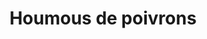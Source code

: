 ---
uuid: xw0ldfh1
title: " Houmous de poivrons"
titleslug: -houmous-de-poivrons_xw0ldfh1
draft: false
layout: recettes

type: entree
categories:
  - Tartinade
regime:
  - vegan
  - vegetarien
  - sans-gluten
  - sans-lactose
cuisson: Oui
temperature: Froid
plate: 100
ingredients:
  sec:
    - title: Pois chiches
      quantite: 1.5
      unit: Kg
  legumes:
    - title: Ail
      quantite: 6
      unit: gousse·s
  lof:
    - title: huile d'olive
      quantite: 0.75
      unit: litre
  autres:
    - title: Tahin
      quantite: 2
      unit: Kg
  epices:
    - title: Paprika
      quantite: 100
      unit: grammes
    - title: Sel
    - title: Poivre
  sucres:
    - title: Jus de citron
      quantite: 0.75
      unit: litre
preparation: >-
  • Épépinez et coupez les poivrons. Arrosez d'un bon filet d’huile d’olive. Faire
  cuire au four à 200° pendant 45 mn en les retournant deux ou trois fois
  pendant la cuisson.

  • Après cuisson, les faire refroidir (dans un sac plastique, c'est plus facile pour enlever la peau) et enlever la peau.

  • Égoutter les pois chiches et les mixer avec le tahine le jus de citron et de l'ail.

  • Rajouter les poivrons, l'huile d'olive, le paprika, le sel, le poivre et finir de mixer.

  • Au dressage, saupoudrer de graines de sésame.
preparation24h: >-
  **24H avant**, FAIRE TREMPER LES POIS CHICHES dans 3 fois leur volume
  d'eau et changer l'eau le matin pour éviter que ça fermente. 


  **Obligatoirement 1 J avant**
publishDate: 2023-06-21T09:47:13.131Z
---